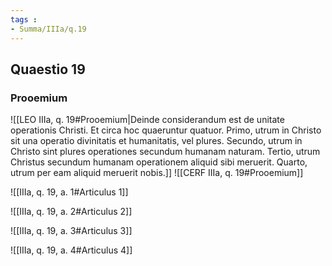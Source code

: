 ```yaml
---
tags : 
- Summa/IIIa/q.19
---
```


## Quaestio 19

### Prooemium

![[LEO IIIa, q. 19#Prooemium|Deinde considerandum est de unitate operationis Christi. Et circa hoc quaeruntur quatuor. Primo, utrum in Christo sit una operatio divinitatis et humanitatis, vel plures. Secundo, utrum in Christo sint plures operationes secundum humanam naturam. Tertio, utrum Christus secundum humanam operationem aliquid sibi meruerit. Quarto, utrum per eam aliquid meruerit nobis.]]
![[CERF IIIa, q. 19#Prooemium]]

![[IIIa, q. 19, a. 1#Articulus 1]]

![[IIIa, q. 19, a. 2#Articulus 2]]

![[IIIa, q. 19, a. 3#Articulus 3]]

![[IIIa, q. 19, a. 4#Articulus 4]]

